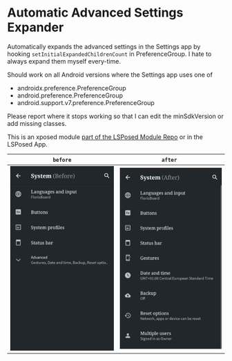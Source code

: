 # Automatic Advanced Settings Expander

Automatically expands the advanced settings in the Settings app by hooking `setInitialExpandedChildrenCount` in PreferenceGroup.
I hate to always expand them myself every-time.

Should work on all Android versions where the Settings app uses one of

- androidx.preference.PreferenceGroup
- android.preference.PreferenceGroup
- android.support.v7.preference.PreferenceGroup

Please report where it stops working so that I can edit the minSdkVersion or add missing classes.

This is an xposed module [part of the LSPosed Module Repo](https://github.com/Xposed-Modules-Repo/de.binarynoise.automaticadvancedsettingsexpander) or
in the LSPosed App.

| `before`                                                                                                            | `after `                                                                                                          |
|---------------------------------------------------------------------------------------------------------------------|-------------------------------------------------------------------------------------------------------------------|
| ![before](../metadata/de.binarynoise.AutomaticAdvancedSettingsExpander/en-US/images/phone-screenshots/1-before.png) | ![after](../metadata/de.binarynoise.AutomaticAdvancedSettingsExpander/en-US/images/phone-screenshots/2-after.png) |
